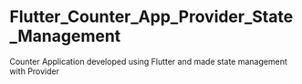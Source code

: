 # Flutter_Counter_App_Provider_State_Management
Counter Application developed using Flutter and made state management with Provider
